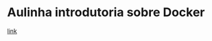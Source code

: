 # Aulinha introdutoria sobre Docker

[link](https://raw.githubusercontent.com/guissalustiano/aula-docker/main/IntroduçãoaoDocker.pdf)
